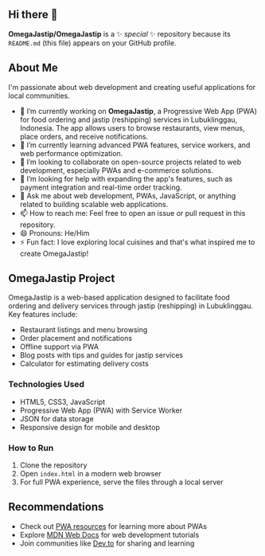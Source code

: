 ## Hi there 👋

**OmegaJastip/OmegaJastip** is a ✨ _special_ ✨ repository because its `README.md` (this file) appears on your GitHub profile.

## About Me
I'm passionate about web development and creating useful applications for local communities.

- 🔭 I’m currently working on **OmegaJastip**, a Progressive Web App (PWA) for food ordering and jastip (reshipping) services in Lubuklinggau, Indonesia. The app allows users to browse restaurants, view menus, place orders, and receive notifications.
- 🌱 I’m currently learning advanced PWA features, service workers, and web performance optimization.
- 👯 I’m looking to collaborate on open-source projects related to web development, especially PWAs and e-commerce solutions.
- 🤔 I’m looking for help with expanding the app's features, such as payment integration and real-time order tracking.
- 💬 Ask me about web development, PWAs, JavaScript, or anything related to building scalable web applications.
- 📫 How to reach me: Feel free to open an issue or pull request in this repository.
- 😄 Pronouns: He/Him
- ⚡ Fun fact: I love exploring local cuisines and that's what inspired me to create OmegaJastip!

## OmegaJastip Project
OmegaJastip is a web-based application designed to facilitate food ordering and delivery services through jastip (reshipping) in Lubuklinggau. Key features include:
- Restaurant listings and menu browsing
- Order placement and notifications
- Offline support via PWA
- Blog posts with tips and guides for jastip services
- Calculator for estimating delivery costs

### Technologies Used
- HTML5, CSS3, JavaScript
- Progressive Web App (PWA) with Service Worker
- JSON for data storage
- Responsive design for mobile and desktop

### How to Run
1. Clone the repository
2. Open `index.html` in a modern web browser
3. For full PWA experience, serve the files through a local server

## Recommendations
- Check out [PWA resources](https://developers.google.com/web/progressive-web-apps) for learning more about PWAs
- Explore [MDN Web Docs](https://developer.mozilla.org/) for web development tutorials
- Join communities like [Dev.to](https://dev.to/) for sharing and learning
